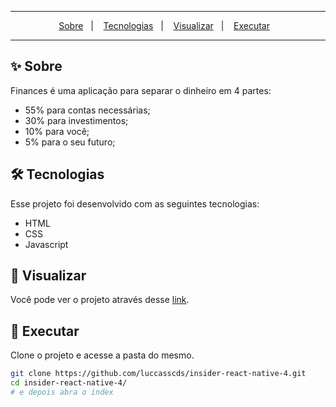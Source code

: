 <p align="center">
  <!-- <img src="./.github/header.png"> -->
</p>

---

<p align="center">
    <a href="#-sobre">Sobre</a>&nbsp;&nbsp;&nbsp;|&nbsp;&nbsp;&nbsp;
    <a href="#-tecnologias">Tecnologias</a>&nbsp;&nbsp;&nbsp;|&nbsp;&nbsp;&nbsp;
    <a href="#-visualizar">Visualizar</a>&nbsp;&nbsp;&nbsp;|&nbsp;&nbsp;&nbsp;
    <a href="#-executar">Executar</a>&nbsp;&nbsp;&nbsp;
</p>

---

## ✨ Sobre
Finances é uma aplicação para separar o dinheiro em 4 partes: 
- 55% para contas necessárias;
- 30% para investimentos;
- 10% para você;
- 5% para o seu futuro;

## 🛠 Tecnologias
Esse projeto foi desenvolvido com as seguintes tecnologias:
- HTML
- CSS
- Javascript

## 🔭 Visualizar
Você pode ver o projeto através desse [link](https://competent-sammet-fd7ae5.netlify.app/).

## 🚀 Executar
Clone o projeto e acesse a pasta do mesmo.

```bash
git clone https://github.com/luccasscds/insider-react-native-4.git
cd insider-react-native-4/
# e depois abra o index
```